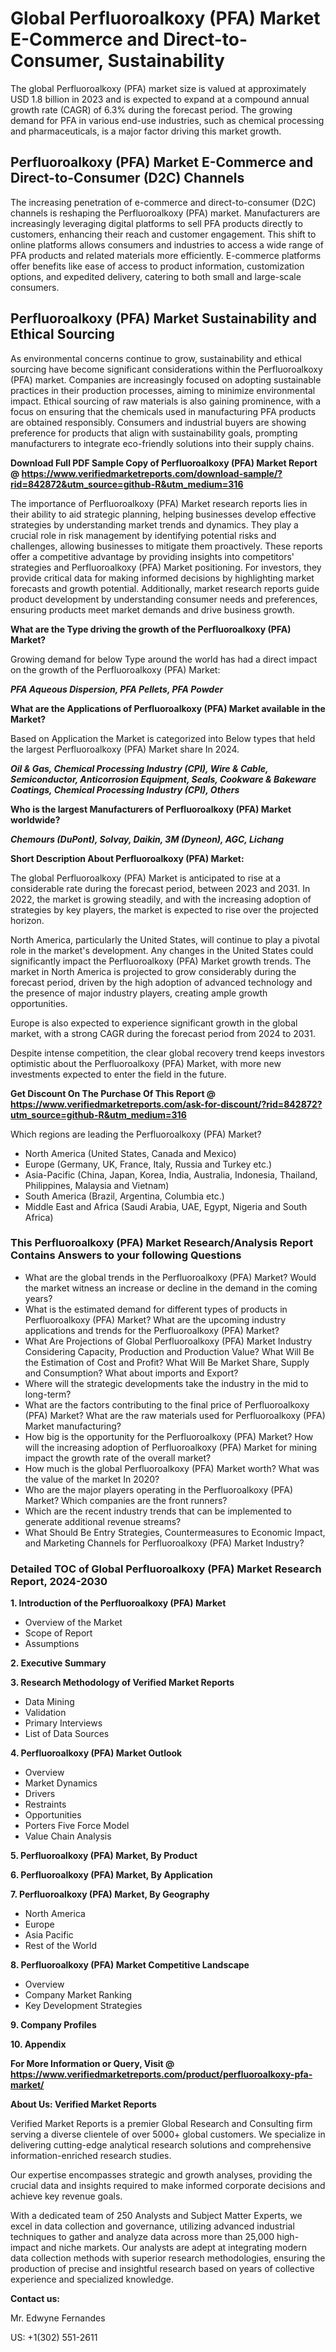 <h1>Global Perfluoroalkoxy (PFA) Market E-Commerce and Direct-to-Consumer, Sustainability</h1><p class=""><p>The global Perfluoroalkoxy (PFA) market size is valued at approximately USD 1.8 billion in 2023 and is expected to expand at a compound annual growth rate (CAGR) of 6.3% during the forecast period. The growing demand for PFA in various end-use industries, such as chemical processing and pharmaceuticals, is a major factor driving this market growth.</p><h2>Perfluoroalkoxy (PFA) Market E-Commerce and Direct-to-Consumer (D2C) Channels</h2><p>The increasing penetration of e-commerce and direct-to-consumer (D2C) channels is reshaping the Perfluoroalkoxy (PFA) market. Manufacturers are increasingly leveraging digital platforms to sell PFA products directly to customers, enhancing their reach and customer engagement. This shift to online platforms allows consumers and industries to access a wide range of PFA products and related materials more efficiently. E-commerce platforms offer benefits like ease of access to product information, customization options, and expedited delivery, catering to both small and large-scale consumers.</p><h2>Perfluoroalkoxy (PFA) Market Sustainability and Ethical Sourcing</h2><p>As environmental concerns continue to grow, sustainability and ethical sourcing have become significant considerations within the Perfluoroalkoxy (PFA) market. Companies are increasingly focused on adopting sustainable practices in their production processes, aiming to minimize environmental impact. Ethical sourcing of raw materials is also gaining prominence, with a focus on ensuring that the chemicals used in manufacturing PFA products are obtained responsibly. Consumers and industrial buyers are showing preference for products that align with sustainability goals, prompting manufacturers to integrate eco-friendly solutions into their supply chains.</p></p><p class=""><strong>Download Full PDF Sample Copy of Perfluoroalkoxy (PFA) Market Report @ <a href="https://www.verifiedmarketreports.com/download-sample/?rid=842872&utm_source=github-R&utm_medium=316" target="_blank">https://www.verifiedmarketreports.com/download-sample/?rid=842872&utm_source=github-R&utm_medium=316</a></strong></p><p>The importance of&nbsp;Perfluoroalkoxy (PFA) Market research reports lies in their ability to aid strategic planning, helping businesses develop effective strategies by understanding market trends and dynamics. They play a crucial role in risk management by identifying potential risks and challenges, allowing businesses to mitigate them proactively. These reports offer a competitive advantage by providing insights into competitors' strategies and Perfluoroalkoxy (PFA) Market positioning. For investors, they provide critical data for making informed decisions by highlighting market forecasts and growth potential. Additionally, market research reports guide product development by understanding consumer needs and preferences, ensuring products meet market demands and drive business growth.</p><p><strong>What are the&nbsp;Type driving the growth of the Perfluoroalkoxy (PFA) Market?</strong></p><p id="" class="">Growing demand for below Type around the world has had a direct impact on the growth of the Perfluoroalkoxy (PFA) Market:</p><p class=""><em><strong> PFA Aqueous Dispersion, PFA Pellets, PFA Powder</strong></em></p><p class=""><strong>What are the&nbsp;Applications&nbsp;of Perfluoroalkoxy (PFA) Market available in the Market?</strong></p><p id="" class="">Based on Application the Market is categorized into Below types that held the largest Perfluoroalkoxy (PFA) Market share In 2024.</p><p class=""><em><strong> Oil & Gas, Chemical Processing Industry (CPI), Wire & Cable, Semiconductor, Anticorrosion Equipment, Seals, Cookware & Bakeware Coatings, Chemical Processing Industry (CPI), Others</strong></em></p><p class=""><strong>Who is the largest Manufacturers of Perfluoroalkoxy (PFA) Market worldwide?</strong></p><p><em><strong> Chemours (DuPont), Solvay, Daikin, 3M (Dyneon), AGC, Lichang</strong></em></p><p id="" class=""><strong>Short Description About Perfluoroalkoxy (PFA) Market:</strong></p><p>The global Perfluoroalkoxy (PFA) Market is anticipated to rise at a considerable rate during the forecast period, between 2023 and 2031. In 2022, the market is growing steadily, and with the increasing adoption of strategies by key players, the market is expected to rise over the projected horizon.</p><p>North America, particularly the United States, will continue to play a pivotal role in the market's development. Any changes in the United States could significantly impact the Perfluoroalkoxy (PFA) Market growth trends. The market in North America is projected to grow considerably during the forecast period, driven by the high adoption of advanced technology and the presence of major industry players, creating ample growth opportunities.</p><p>Europe is also expected to experience significant growth in the global market, with a strong CAGR during the forecast period from 2024 to 2031.</p><p>Despite intense competition, the clear global recovery trend keeps investors optimistic about the Perfluoroalkoxy (PFA) Market, with more new investments expected to enter the field in the future.</p><p id="" class=""><strong>Get Discount On The Purchase Of This Report @ <a href="https://www.verifiedmarketreports.com/ask-for-discount/?rid=842872?utm_source=github-R&utm_medium=316" target="_blank">https://www.verifiedmarketreports.com/ask-for-discount/?rid=842872?utm_source=github-R&utm_medium=316</a></strong></p><p class="">Which regions are leading the Perfluoroalkoxy (PFA) Market?</p><ul><li>North America (United States, Canada and Mexico)</li><li>Europe (Germany, UK, France, Italy, Russia and Turkey etc.)</li><li>Asia-Pacific (China, Japan, Korea, India, Australia, Indonesia, Thailand, Philippines, Malaysia and Vietnam)</li><li>South America (Brazil, Argentina, Columbia etc.)</li><li>Middle East and Africa (Saudi Arabia, UAE, Egypt, Nigeria and South Africa)</li></ul><h3 id="" class="">This Perfluoroalkoxy (PFA) Market Research/Analysis Report Contains Answers to your following Questions</h3><ul><li>What are the global trends in the Perfluoroalkoxy (PFA) Market? Would the market witness an increase or decline in the demand in the coming years?</li><li>What is the estimated demand for different types of products in Perfluoroalkoxy (PFA) Market? What are the upcoming industry applications and trends for the Perfluoroalkoxy (PFA) Market?</li><li>What Are Projections of Global Perfluoroalkoxy (PFA) Market Industry Considering Capacity, Production and Production Value? What Will Be the Estimation of Cost and Profit? What Will Be Market Share, Supply and Consumption? What about imports and Export?</li><li>Where will the strategic developments take the industry in the mid to long-term?</li><li>What are the factors contributing to the final price of Perfluoroalkoxy (PFA) Market? What are the raw materials used for Perfluoroalkoxy (PFA) Market manufacturing?</li><li>How big is the opportunity for the Perfluoroalkoxy (PFA) Market? How will the increasing adoption of Perfluoroalkoxy (PFA) Market for mining impact the growth rate of the overall market?</li><li>How much is the global Perfluoroalkoxy (PFA) Market worth? What was the value of the market In 2020?</li><li>Who are the major players operating in the Perfluoroalkoxy (PFA) Market? Which companies are the front runners?</li><li>Which are the recent industry trends that can be implemented to generate additional revenue streams?</li><li>What Should Be Entry Strategies, Countermeasures to Economic Impact, and Marketing Channels for Perfluoroalkoxy (PFA) Market Industry?</li></ul><h3 id="" class="">Detailed TOC of Global Perfluoroalkoxy (PFA) Market Research Report, 2024-2030</h3><p id="" class=""><strong>1. Introduction of the Perfluoroalkoxy (PFA) Market</strong></p><ul><li>Overview of the Market</li><li>Scope of Report</li><li>Assumptions</li></ul><p id="" class=""><strong>2. Executive Summary</strong></p><p id="" class=""><strong>3. Research Methodology of Verified Market Reports</strong></p><ul><li>Data Mining</li><li>Validation</li><li>Primary Interviews</li><li>List of Data Sources</li></ul><p id="" class=""><strong>4. Perfluoroalkoxy (PFA) Market Outlook</strong></p><ul><li>Overview</li><li>Market Dynamics</li><li>Drivers</li><li>Restraints</li><li>Opportunities</li><li>Porters Five Force Model</li><li>Value Chain Analysis</li></ul><p id="" class=""><strong>5. Perfluoroalkoxy (PFA) Market, By Product</strong></p><p id="" class=""><strong>6. Perfluoroalkoxy (PFA) Market, By Application</strong></p><p id="" class=""><strong>7. Perfluoroalkoxy (PFA) Market, By Geography</strong></p><ul><li>North America</li><li>Europe</li><li>Asia Pacific</li><li>Rest of the World</li></ul><p id="" class=""><strong>8. Perfluoroalkoxy (PFA) Market Competitive Landscape</strong></p><ul><li>Overview</li><li>Company Market Ranking</li><li>Key Development Strategies</li></ul><p id="" class=""><strong>9. Company Profiles</strong></p><p id="" class=""><strong>10. Appendix</strong></p><p id="" class=""><strong>For More Information or Query, Visit @ <a href="https://www.verifiedmarketreports.com/product/perfluoroalkoxy-pfa-market/" target="_blank">https://www.verifiedmarketreports.com/product/perfluoroalkoxy-pfa-market/</a></strong></p><p id="" class=""><strong>About Us: Verified Market Reports</strong></p><p id="" class="">Verified Market Reports is a premier Global Research and Consulting firm serving a diverse clientele of over 5000+ global customers. We specialize in delivering cutting-edge analytical research solutions and comprehensive information-enriched research studies.</p><p id="" class="">Our expertise encompasses strategic and growth analyses, providing the crucial data and insights required to make informed corporate decisions and achieve key revenue goals.</p><p id="" class="">With a dedicated team of 250 Analysts and Subject Matter Experts, we excel in data collection and governance, utilizing advanced industrial techniques to gather and analyze data across more than 25,000 high-impact and niche markets. Our analysts are adept at integrating modern data collection methods with superior research methodologies, ensuring the production of precise and insightful research based on years of collective experience and specialized knowledge.</p><p id="" class=""><strong>Contact us:</strong></p><p id="" class="">Mr. Edwyne Fernandes</p><p id="" class="">US: +1(302) 551-2611</p>